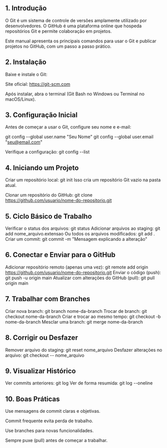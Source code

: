 ## 1. Introdução
O Git é um sistema de controle de versões amplamente utilizado por desenvolvedores. O GitHub é uma plataforma online que hospeda repositórios Git e permite colaboração em projetos.

Este manual apresenta os principais comandos para usar o Git e publicar projetos no GitHub, com um passo a passo prático.

## 2. Instalação
Baixe e instale o Git:

Site oficial: https://git-scm.com

Após instalar, abra o terminal (Git Bash no Windows ou Terminal no macOS/Linux).

## 3. Configuração Inicial
Antes de começar a usar o Git, configure seu nome e e-mail:

git config --global user.name "Seu Nome"
git config --global user.email "seu@email.com"

Verifique a configuração:
git config --list

## 4. Iniciando um Projeto
Criar um repositório local: git init
Isso cria um repositório Git vazio na pasta atual.

Clonar um repositório do GitHub: git clone https://github.com/usuario/nome-do-repositorio.git

## 5. Ciclo Básico de Trabalho
Verificar o status dos arquivos: git status
Adicionar arquivos ao staging: git add nome_arquivo.extensao
Ou todos os arquivos modificados: git add .
Criar um commit: git commit -m "Mensagem explicando a alteração"

## 6. Conectar e Enviar para o GitHub
Adicionar repositório remoto (apenas uma vez): git remote add origin https://github.com/usuario/nome-do-repositorio.git
Enviar o código (push): git push -u origin main
Atualizar com alterações do GitHub (pull): git pull origin main

## 7. Trabalhar com Branches
Criar nova branch: git branch nome-da-branch
Trocar de branch: git checkout nome-da-branch
Criar e trocar ao mesmo tempo: git checkout -b nome-da-branch
Mesclar uma branch: git merge nome-da-branch

## 8. Corrigir ou Desfazer
Remover arquivo do staging: git reset nome_arquivo
Desfazer alterações no arquivo: git checkout -- nome_arquivo

## 9. Visualizar Histórico
Ver commits anteriores: git log
Ver de forma resumida: git log --oneline

## 10. Boas Práticas
Use mensagens de commit claras e objetivas.

Commit frequente evita perda de trabalho.

Use branches para novas funcionalidades.

Sempre puxe (pull) antes de começar a trabalhar.
